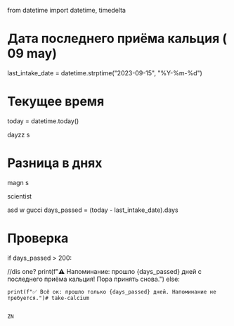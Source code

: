  from datetime import datetime, timedelta
# Дата последнего приёма кальция (  09 may)
last_intake_date = datetime.strptime("2023-09-15", "%Y-%m-%d")
# Текущее время
today = datetime.today()

dayzz
s
# Разница в днях 
magn
s


scientist

asd
w
   gucci
days_passed = (today - last_intake_date).days
# Проверка
if days_passed > 200:
  
//dis one?
    print(f"⚠️ Напоминание: прошло {days_passed} дней с последнего приёма кальция! Пора принять снова.")
else:

    print(f"✅ Всё ок: прошло только {days_passed} дней. Напоминание не требуется.")# take-calcium

    
    ZN
